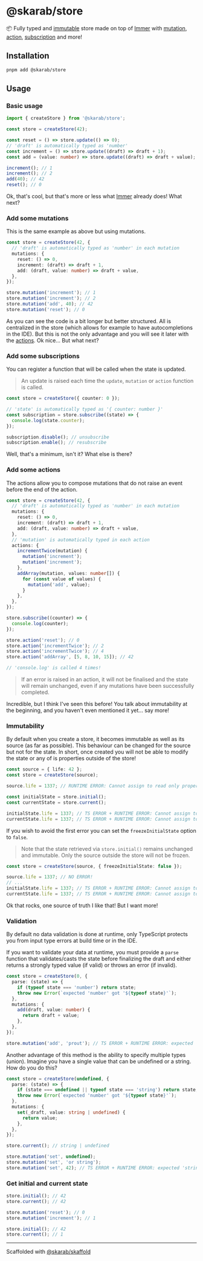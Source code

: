 # @skarab/store

📦 Fully typed and [immutable](#immutability) store made on top of [Immer](https://immerjs.github.io/immer/) with [mutation](#add-some-mutations), [action](#add-some-actions), [subscription](#add-some-subscriptions) and more!

## Installation

```bash
pnpm add @skarab/store
```

## Usage

### Basic usage

```ts
import { createStore } from '@skarab/store';

const store = createStore(42);

const reset = () => store.update(() => 0);
// 'draft' is automatically typed as 'number'
const increment = () => store.update((draft) => draft + 1);
const add = (value: number) => store.update((draft) => draft + value);

increment(); // 1
increment(); // 2
add(40); // 42
reset(); // 0
```

Ok, that's cool, but that's more or less what [Immer](https://immerjs.github.io/immer/produce#example) already does! What next?

### Add some mutations

This is the same example as above but using mutations.

```ts
const store = createStore(42, {
  // 'draft' is automatically typed as 'number' in each mutation
  mutations: {
    reset: () => 0,
    increment: (draft) => draft + 1,
    add: (draft, value: number) => draft + value,
  },
});

store.mutation('increment'); // 1
store.mutation('increment'); // 2
store.mutation('add', 40); // 42
store.mutation('reset'); // 0
```

As you can see the code is a bit longer but better structured. All is centralized in the store (which allows for example to have autocompletions in the IDE). But this is not the only advantage and you will see it later with the [actions](#add-some-actions). Ok nice... But what next?

### Add some subscriptions

You can register a function that will be called when the state is updated.

> An update is raised each time the `update`, `mutation` or `action` function is called.

```ts
const store = createStore({ counter: 0 });

// 'state' is automatically typed as '{ counter: number }'
const subscription = store.subscribe((state) => {
  console.log(state.counter);
});
```

```ts
subscription.disable(); // unsubscribe
subscription.enable(); // resubscribe
```

Well, that's a minimum, isn't it? What else is there?

### Add some actions

The actions allow you to compose mutations that do not raise an event before the end of the action.

```ts
const store = createStore(42, {
  // 'draft' is automatically typed as 'number' in each mutation
  mutations: {
    reset: () => 0,
    increment: (draft) => draft + 1,
    add: (draft, value: number) => draft + value,
  },
  // 'mutation' is automatically typed in each action
  actions: {
    incrementTwice(mutation) {
      mutation('increment');
      mutation('increment');
    },
    addArray(mutation, values: number[]) {
      for (const value of values) {
        mutation('add', value);
      }
    },
  },
});

store.subscribe((counter) => {
  console.log(counter);
});

store.action('reset'); // 0
store.action('incrementTwice'); // 2
store.action('incrementTwice'); // 4
store.action('addArray', [5, 8, 10, 15]); // 42

// 'console.log' is called 4 times!
```

> If an error is raised in an action, it will not be finalised and the state will remain unchanged, even if any mutations have been successfully completed.

Incredible, but I think I've seen this before! You talk about immutability at the beginning, and you haven't even mentioned it yet... say more!

### Immutability

By default when you create a store, it becomes immutable as well as its source (as far as possible). This behaviour can be changed for the source but not for the state. In short, once created you will not be able to modify the state or any of is properties outside of the store!

```ts
const source = { life: 42 };
const store = createStore(source);

source.life = 1337; // RUNTIME ERROR: Cannot assign to read only property 'life' of object...

const initialState = store.initial();
const currentState = store.current();

initialState.life = 1337; // TS ERROR + RUNTIME ERROR: Cannot assign to 'life' because it is a read-only property.
currentState.life = 1337; // TS ERROR + RUNTIME ERROR: Cannot assign to 'life' because it is a read-only property.
```

If you wish to avoid the first error you can set the `freezeInitialState` option to `false`.

> Note that the state retrieved via `store.initial()` remains unchanged and immutable. Only the source outside the store will not be frozen.

```ts
const store = createStore(source, { freezeInitialState: false });

source.life = 1337; // NO ERROR!
// ...
initialState.life = 1337; // TS ERROR + RUNTIME ERROR: Cannot assign to 'life' because it is a read-only property.
currentState.life = 1337; // TS ERROR + RUNTIME ERROR: Cannot assign to 'life' because it is a read-only property.
```

Ok that rocks, one source of truth I like that! But I want more!

### Validation

By default no data validation is done at runtime, only TypeScript protects you from input type errors at build time or in the IDE.

If you want to validate your data at runtime, you must provide a `parse` function that validates/casts the state before finalizing the draft and either returns a strongly typed value (if valid) or throws an error (if invalid).

```ts
const store = createStore(0, {
  parse: (state) => {
    if (typeof state === 'number') return state;
    throw new Error(`expected 'number' got '${typeof state}'`);
  },
  mutations: {
    add(draft, value: number) {
      return draft + value;
    },
  },
});

store.mutation('add', 'prout'); // TS ERROR + RUNTIME ERROR: expected 'number' got 'string'
```

Another advantage of this method is the ability to specify multiple types (union). Imagine you have a single value that can be undefined or a string. How do you do this?

```ts
const store = createStore(undefined, {
  parse: (state) => {
    if (state === undefined || typeof state === 'string') return state;
    throw new Error(`expected 'number' got '${typeof state}'`);
  },
  mutations: {
    set(_draft, value: string | undefined) {
      return value;
    },
  },
});

store.current(); // string | undefined

store.mutation('set', undefined);
store.mutation('set', 'or string');
store.mutation('set', 42); // TS ERROR + RUNTIME ERROR: expected 'string' got 'number'
```

### Get initial and current state

```ts
store.initial(); // 42
store.current(); // 42

store.mutation('reset'); // 0
store.mutation('increment'); // 1

store.initial(); // 42
store.current(); // 1
```

---

Scaffolded with [@skarab/skaffold](https://www.npmjs.com/package/@skarab/skaffold)
